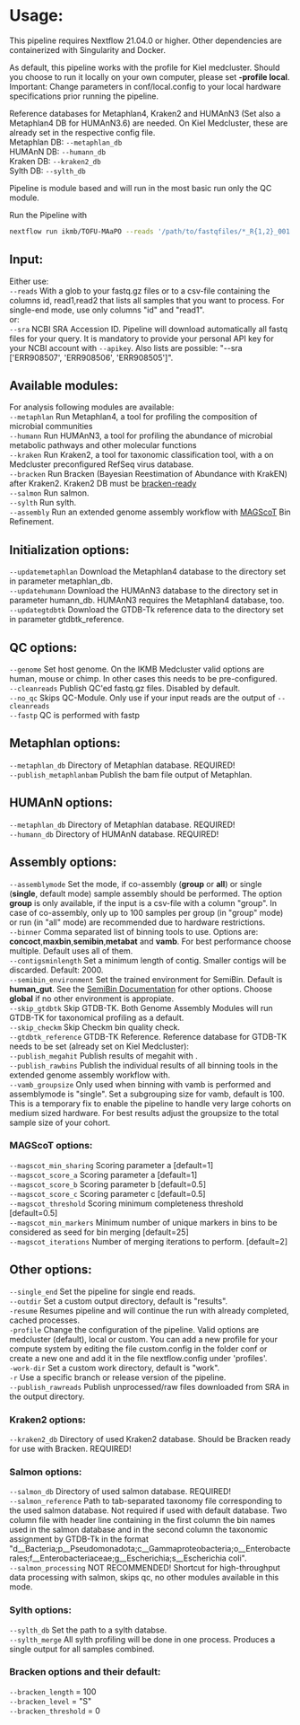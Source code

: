 # Usage:

This pipeline requires Nextflow 21.04.0 or higher. Other dependencies are containerized with Singularity and Docker.<br />

As default, this pipeline works with the profile for Kiel medcluster. Should you choose to run it locally on your own computer, please set **-profile local**. 
Important: Change parameters in conf/local.config to your local hardware specifications prior running the pipeline.


Reference databases for Metaphlan4, Kraken2 and HUMAnN3 (Set also a Metaphlan4 DB for HUMAnN3.6) are needed. On Kiel Medcluster, these are already set in the respective config file.<br />
Metaphlan DB: `--metaphlan_db`<br />
HUMAnN DB:    `--humann_db`<br />
Kraken DB:    `--kraken2_db`<br />
Sylth DB:     `--sylth_db`<br />

Pipeline is module based and will run in the most basic run only the QC module.

Run the Pipeline with<br />
```bash
nextflow run ikmb/TOFU-MAaPO --reads '/path/to/fastqfiles/*_R{1,2}_001.fastq.gz'
```
## Input:
Either use:<br />
`--reads` With a glob to your fastq.gz files or to a csv-file containing the columns id, read1,read2 that lists all samples that you want to process. For single-end mode, use only columns "id" and "read1".<br />
or:<br />
`--sra` NCBI SRA Accession ID. Pipeline will download automatically all fastq files for your query. It is mandatory to provide your personal API key for your NCBI account with `--apikey`. Also lists are possible: "--sra ['ERR908507', 'ERR908506', 'ERR908505']". <br />

## Available modules:
For analysis following modules are available:<br />
`--metaphlan` Run Metaphlan4, a tool for profiling the composition of microbial communities<br />
`--humann` Run HUMAnN3, a tool for profiling the abundance of microbial metabolic pathways and other molecular functions<br />
`--kraken` Run Kraken2, a tool for taxonomic classification tool, with a on Medcluster preconfigured RefSeq virus database.<br />
`--bracken` Run Bracken (Bayesian Reestimation of Abundance with KrakEN) after Kraken2. Kraken2 DB must be [bracken-ready](https://github.com/jenniferlu717/Bracken#step-0-build-a-kraken-10-or-kraken-20-database)<br />
`--salmon` Run salmon.<br />
`--sylth` Run sylth.<br />
`--assembly` Run an extended genome assembly workflow with [MAGScoT](https://github.com/ikmb/MAGScoT) Bin Refinement.<br />


## Initialization options:
`--updatemetaphlan` Download the Metaphlan4 database to the directory set in parameter metaphlan_db.<br />
`--updatehumann` Download the HUMAnN3 database to the directory set in parameter humann_db. HUMAnN3 requires the Metaphlan4 database, too.<br />
`--updategtdbtk` Download the GTDB-Tk reference data to the directory set in parameter gtdbtk_reference.<br />


## QC options:
`--genome` Set host genome. On the IKMB Medcluster valid options are human, mouse or chimp. In other cases this needs to be pre-configured.<br />
`--cleanreads`  Publish QC'ed fastq.gz files. Disabled by default.<br /> 
`--no_qc` Skips QC-Module. Only use if your input reads are the output of `--cleanreads`<br /> 
`--fastp` QC is performed with fastp <br /> 

## Metaphlan options:
`--metaphlan_db` Directory of Metaphlan database. REQUIRED! <br /> 
`--publish_metaphlanbam` Publish the bam file output of Metaphlan. <br /> 

## HUMAnN options:
`--metaphlan_db` Directory of Metaphlan database. REQUIRED! <br /> 
`--humann_db` Directory of HUMAnN database. REQUIRED! <br /> 

## Assembly options:
`--assemblymode` Set the mode, if co-assembly (**group** or **all**) or single (**single**, default mode) sample assembly should be performed. The option **group** is only available, if the input is a csv-file with a column "group". In case of co-assembly, only up to 100 samples per group (in "group" mode) or run (in "all" mode) are recommended due to hardware restrictions.<br />
`--binner` Comma separated list of binning tools to use. Options are: **concoct**,**maxbin**,**semibin**,**metabat** and **vamb**. For best performance choose multiple. Default uses all of them. <br />
`--contigsminlength` Set a minimum length of contig. Smaller contigs will be discarded. Default: 2000. <br />
`--semibin_environment` Set the trained environment for SemiBin. Default is **human_gut**. See the [SemiBin Documentation](https://github.com/BigDataBiology/SemiBin/#easy-singleco-assembly-binning-mode) for other options. Choose **global** if no other environment is appropiate.  <br />
`--skip_gtdbtk` Skip GTDB-TK. Both Genome Assembly Modules will run GTDB-TK for taxonomical profiling as a default. <br />
`--skip_checkm` Skip Checkm bin quality check. <br />
`--gtdbtk_reference` GTDB-TK Reference. Reference database for GTDB-TK needs to be set (already set on Kiel Medcluster):<br />
`--publish_megahit` Publish results of megahit with .<br />
`--publish_rawbins` Publish the individual results of all binning tools in the extended genome assembly workflow with.<br />
`--vamb_groupsize` Only used when binning with vamb is performed and assemblymode is "single". Set a subgrouping size for vamb, default is 100. This is a temporary fix to enable the pipeline to handle very large cohorts on medium sized hardware. For best results adjust the groupsize to the total sample size of your cohort.<br />
### MAGScoT options:
`--magscot_min_sharing` Scoring parameter a [default=1] <br />
`--magscot_score_a` Scoring parameter a [default=1] <br />
`--magscot_score_b` Scoring parameter b [default=0.5] <br />
`--magscot_score_c` Scoring parameter c [default=0.5] <br />
`--magscot_threshold` Scoring minimum completeness threshold [default=0.5] <br />
`--magscot_min_markers` Minimum number of unique markers in bins to be considered as seed for bin merging [default=25] <br />
`--magscot_iterations` Number of merging iterations to perform. [default=2] <br />

## Other options:
`--single_end` Set the pipeline for single end reads.<br />
`--outdir` Set a custom output directory, default is "results".<br />
`-resume` Resumes pipeline and will continue the run with already completed, cached processes.<br />
`-profile` Change the configuration of the pipeline. Valid options are medcluster (default), local or custom. You can add a new profile for your compute system by editing the file custom.config in the folder conf or create a new one and add it in the file nextflow.config under 'profiles'.<br />
`-work-dir` Set a custom work directory, default is "work".<br />
`-r` Use a specific branch or release version of the pipeline.<br />
`--publish_rawreads` Publish unprocessed/raw files downloaded from SRA in the output directory.<br />

### Kraken2 options:
`--kraken2_db` Directory of used Kraken2 database. Should be Bracken ready for use with Bracken. REQUIRED! <br />

### Salmon options:
`--salmon_db` Directory of used salmon database. REQUIRED! <br />
`--salmon_reference` Path to tab-separated taxonomy file corresponding to the used salmon database. Not required if used with default database. Two column file with header line containing in the first column the bin names used in the salmon database and in the second column the taxonomic assignment by GTDB-Tk in the format "d__Bacteria;p__Pseudomonadota;c__Gammaproteobacteria;o__Enterobacterales;f__Enterobacteriaceae;g__Escherichia;s__Escherichia coli". <br />
`--salmon_processing` NOT RECOMMENDED! Shortcut for high-throughput data processing with salmon, skips qc, no other modules available in this mode.  <br />

### Sylth options:
`--sylth_db` Set the path to a sylth databse.<br />
`--sylth_merge` All sylth profiling will be done in one process. Produces a single output for all samples combined. <br />

### Bracken options and their default:
`--bracken_length` = 100<br />
`--bracken_level` = "S"<br />
`--bracken_threshold` = 0<br />
